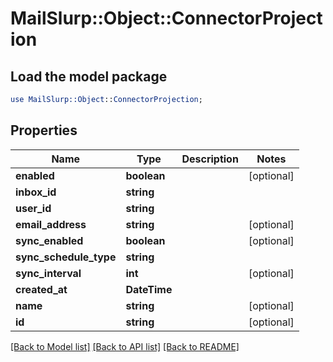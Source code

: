 # MailSlurp::Object::ConnectorProjection

## Load the model package
```perl
use MailSlurp::Object::ConnectorProjection;
```

## Properties
Name | Type | Description | Notes
------------ | ------------- | ------------- | -------------
**enabled** | **boolean** |  | [optional] 
**inbox_id** | **string** |  | 
**user_id** | **string** |  | 
**email_address** | **string** |  | [optional] 
**sync_enabled** | **boolean** |  | [optional] 
**sync_schedule_type** | **string** |  | 
**sync_interval** | **int** |  | [optional] 
**created_at** | **DateTime** |  | 
**name** | **string** |  | [optional] 
**id** | **string** |  | [optional] 

[[Back to Model list]](../README#documentation-for-models) [[Back to API list]](../README#documentation-for-api-endpoints) [[Back to README]](../README)


